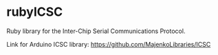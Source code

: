 rubyICSC
====

Ruby library for the Inter-Chip Serial Communications Protocol.

Link for Arduino ICSC library:
https://github.com/MajenkoLibraries/ICSC
